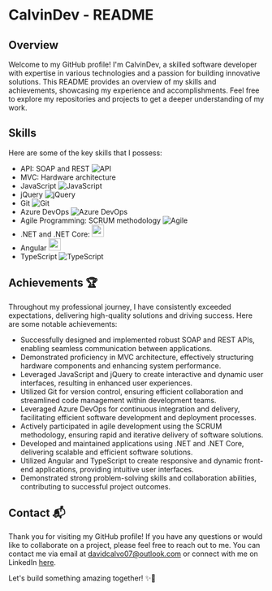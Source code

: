 # CalvinDev - README

## Overview

Welcome to my GitHub profile! I'm CalvinDev, a skilled software developer with expertise in various technologies and a passion for building innovative solutions. This README provides an overview of my skills and achievements, showcasing my experience and accomplishments. Feel free to explore my repositories and projects to get a deeper understanding of my work.

## Skills

Here are some of the key skills that I possess:

- API: SOAP and REST ![API](https://cdn-icons-png.flaticon.com/24/4180/4180439.png)
- MVC: Hardware architecture
- JavaScript ![JavaScript](https://cdn-icons-png.flaticon.com/24/5968/5968292.png)
- jQuery ![jQuery](https://icons-for-free.com/iconfiles/png/24/bxl+jquery-1325051935778003093.png)
- Git ![Git](https://cdn-icons-png.flaticon.com/24/4494/4494748.png)
- Azure DevOps ![Azure DevOps](https://cdn-icons-png.flaticon.com/24/873/873107.png)
- Agile Programming: SCRUM methodology ![Agile](https://cdn-icons-png.flaticon.com/24/6867/6867246.png)
- .NET and .NET Core: <img src="https://icon-library.com/images/vb-net-icon/vb-net-icon-1.jpg" width="24">
- Angular <img src="https://cdn.icon-icons.com/icons2/2107/PNG/512/file_type_angular_icon_130754.png" width="24"> 
- TypeScript ![TypeScript](https://cdn-icons-png.flaticon.com/24/5968/5968381.png)

## Achievements 🏆

Throughout my professional journey, I have consistently exceeded expectations, delivering high-quality solutions and driving success. Here are some notable achievements:

- Successfully designed and implemented robust SOAP and REST APIs, enabling seamless communication between applications.
- Demonstrated proficiency in MVC architecture, effectively structuring hardware components and enhancing system performance.
- Leveraged JavaScript and jQuery to create interactive and dynamic user interfaces, resulting in enhanced user experiences.
- Utilized Git for version control, ensuring efficient collaboration and streamlined code management within development teams.
- Leveraged Azure DevOps for continuous integration and delivery, facilitating efficient software development and deployment processes.
- Actively participated in agile development using the SCRUM methodology, ensuring rapid and iterative delivery of software solutions.
- Developed and maintained applications using .NET and .NET Core, delivering scalable and efficient software solutions.
- Utilized Angular and TypeScript to create responsive and dynamic front-end applications, providing intuitive user interfaces.
- Demonstrated strong problem-solving skills and collaboration abilities, contributing to successful project outcomes.

## Contact 📬

Thank you for visiting my GitHub profile! If you have any questions or would like to collaborate on a project, please feel free to reach out to me. You can contact me via email at [davidcalvo07@outlook.com](mailto:davidcalvo07@outlook.com) or connect with me on LinkedIn [here](https://www.linkedin.com/in/david-calvo-07/).

Let's build something amazing together! ✨🚀




